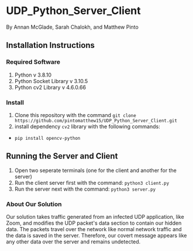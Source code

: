 # UDP_Python_Server_Client
By Annan McGlade, Sarah Chalokh, and Matthew Pinto 

## Installation Instructions

### Required Software
1. Python v 3.8.10
2. Python Socket Library v 3.10.5
3. Python cv2 Library v 4.6.0.66


### Install
1. Clone this repository with the command  ```git clone https://github.com/pintomatthew15/UDP_Python_Server_Client.git```
2. install dependency ```cv2``` library with the following commands:
- ```pip install opencv-python```


## Running the Server and Client
1. Open two seperate terminals (one for the client and another for the server)
2. Run the client server first with the command: ```python3 client.py```
3. Run the server next with the command: ```python3 server.py```


### About Our Solution
Our solution takes traffic generated from an infected UDP application, like Zoom, and modifies the UDP packet's data section to contain our hidden data. The packets travel over the network like normal network traffic and the data is saved in the server. Therefore, our covert message appears like any other data over the server and remains undetected. 


